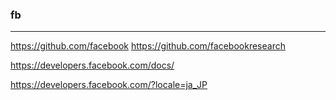 ### fb

---
https://github.com/facebook
https://github.com/facebookresearch


https://developers.facebook.com/docs/

https://developers.facebook.com/?locale=ja_JP




















